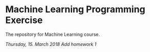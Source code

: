 # Machine Learning Programming Exercise
The repository for Machine Learning course.


*Thursday, 15. March 2018*
 *Add homework 1*
